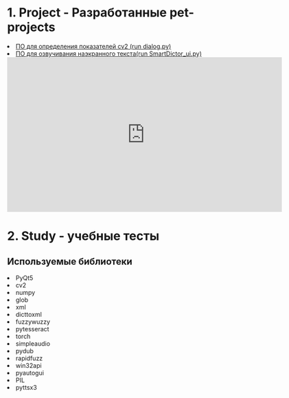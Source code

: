 <body>
<div>
    <div>
    <h1>1. Project - Разработанные pet-projects</h1>
    <li><a href="https://github.com/POMXARK/pythonPortfolio/tree/master/Projects/GUI_cv2">ПО для определения показателей cv2 (run dialog.py) </a> </li>
    <li><a href="https://github.com/POMXARK/pythonPortfolio/tree/master/Projects/text_voiceover_0_4">ПО для озвучивания наэкранного текста(run SmartDictor_ui.py)</a></li>
        </div>
    <div>
    <div>
    <iframe src="https://player.vimeo.com/video/687959273?h=a114326395" width="640" height="360" frameborder="0" allow="autoplay; fullscreen; picture-in-picture" allowfullscreen></iframe>

</div>
            <h1>2. Study - учебные тесты</h1>
    </div>
    <div>
        <h2>Используемые библиотеки</h2>
        <li>PyQt5</li>
        <li>cv2</li>
        <li>numpy</li>
        <li>glob</li>
        <li>xml</li>
        <li>dicttoxml</li>
        <li>fuzzywuzzy</li>
        <li>pytesseract</li>
        <li>torch</li>
        <li>simpleaudio</li>
        <li>pydub</li>
        <li>rapidfuzz</li>
        <li>win32api</li>
        <li>pyautogui</li>
        <li>PIL</li>
        <li>pyttsx3</li>
    </div>


</div>
</body>
</html>